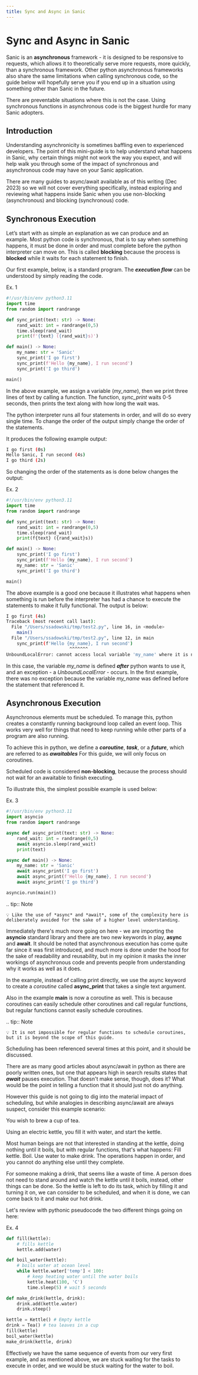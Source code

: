 ```yaml
---
title: Sync and Async in Sanic
---
```


# Sync and Async in Sanic

Sanic is an **asynchronous** framework - it is designed to be responsive to requests, which allows it to theoretically serve more requests, more quickly, than a synchronous framework. Other python asynchronous frameworks also share the same limitations when calling synchronous code, so the guide below will hopefully serve you if you end up in a situation using something other than Sanic in the future.

There are preventable situations where this is not the case. Using synchronous functions in asynchronous code is the biggest hurdle for many Sanic adopters.

## Introduction
Understanding asynchronicity is sometimes baffling even to experienced developers. The point of this mini-guide is to help understand what happens in Sanic, why certain things might not work the way you expect, and will help walk you through some of the impact of synchronous and asynchronous code may have on your Sanic application.

There are many guides to async/await available as of this writing (Dec 2023) so we will not cover everything specifically, instead exploring and reviewing what happens inside Sanic when you use non-blocking (asynchronous) and blocking (synchronous) code.

## Synchronous Execution
Let’s start with as simple an explanation as we can produce and an example. Most python code is synchronous, that is to say when something happens, it must be done in order and must complete before the python interpreter can move on. This is called **blocking** because the process is **blocked** while it waits for each statement to finish.

Our first example, below, is a standard program. The ***execution flow*** can be understood by simply reading the code.

Ex. 1
```py test1.py
#!/usr/bin/env python3.11
import time
from random import randrange

def sync_print(text: str) -> None:
    rand_wait: int = randrange(0,5)
    time.sleep(rand_wait)
    print(f'{text} ({rand_wait}s)')

def main() -> None:
    my_name: str = 'Sanic'
    sync_print('I go first')
    sync_print(f'Hello {my_name}, I run second')
    sync_print('I go third')

main()
```

In the above example, we assign a variable (*my_name*), then we print three lines of text by calling a function. The function, *sync_print* waits 0-5 seconds, then prints the text along with how long the wait was.

The python interpreter runs all four statements in order, and will do so every single time. To change the order of the output simply change the order of the statements.

It produces the following example output:
```sh
I go first (0s)
Hello Sanic, I run second (4s)
I go third (2s)
```

So changing the order of the statements as is done below changes the output:

Ex. 2
```py test2.py
#!/usr/bin/env python3.11
import time
from random import randrange

def sync_print(text: str) -> None:
    rand_wait: int = randrange(0,5)
    time.sleep(rand_wait)
    print(f{text} ({rand_wait}s))

def main() -> None:
    sync_print('I go first')
    sync_print(f'Hello {my_name}, I run second')
    my_name: str = 'Sanic'
    sync_print('I go third')

main()
```

The above example is a good one because it illustrates what happens when something is run before the interpreter has had a chance to execute the statements to make it fully functional. The output is below:

```sh
I go first (4s)
Traceback (most recent call last):
  File "/Users/ssadowski/tmp/test2.py", line 16, in <module>
    main()
  File "/Users/ssadowski/tmp/test2.py", line 12, in main
    sync_print(f'Hello {my_name}, I run second')
                        ^^^^^^^
UnboundLocalError: cannot access local variable 'my_name' where it is not associated with a value
```
In this case, the variable *my_name* is defined ***after*** python wants to use it, and an exception - a *UnboundLocalError* - occurs. In the first example, there was no exception because the variable *my_name* was defined before the statement that referenced it.

## Asynchronous Execution

Asynchronous elements must be scheduled. To manage this, python creates a constantly running background loop called an event loop. This works very well for things that need to keep running while other parts of a program are also running.

To achieve this in python, we define a ***coroutine***, ***task***, or a ***future***, which are referred to as ***awaitables*** For this guide, we will only focus on coroutines.

Scheduled code is considered **non-blocking**, because the process should not wait for an awaitable to finish executing.

To illustrate this, the simplest possible example is used below:

Ex. 3
```py test3.py
#!/usr/bin/env python3.11
import asyncio
from random import randrange

async def async_print(text: str) -> None:
    rand_wait: int = randrange(0,5)
    await asyncio.sleep(rand_wait)
    print(text)

async def main() -> None:
    my_name: str = 'Sanic'
    await async_print('I go first')
    await async_print(f'Hello {my_name}, I run second')
    await async_print('I go third')

asyncio.run(main())
```

.. tip:: Note

    💡 Like the use of *async* and *await*, some of the complexity here is deliberately avoided for the sake of a higher level understanding.

Immediately there's much more going on here - we are importing the **asyncio** standard library and there are two new keywords in play, **async** and **await**. It should be noted that asynchronous execution has come quite far since it was first introduced, and much more is done under the hood for the sake of readability and reusability, but in my opinion it masks the inner workings of asynchronous code and prevents people from understanding why it works as well as it does.

In the example, instead of calling print directly, we use the async keyword to create a *coroutine* called **async_print** that takes a single text argument.

Also in the example **main** is now a coroutine as well. This is because coroutines can easily schedule other coroutines and call regular functions, but regular functions cannot easily schedule coroutines.

.. tip:: Note

    💡 It is not impossible for regular functions to schedule coroutines, but it is beyond the scope of this guide.

Scheduling has been referenced several times at this point, and it should be discussed.

There are as many good articles about async/await in python as there are poorly written ones, but one that appears high in search results states that ***await*** pauses execution. That doesn't make sense, though, does it? What would be the point in telling a function that it should just not do anything.

However this guide is not going to dig into the material impact of scheduling, but while analogies in describing async/await are always suspect, consider this example scenario:

You wish to brew a cup of tea.

Using an electric kettle, you fill it with water, and start the kettle.

Most human beings are not that interested in standing at the kettle, doing nothing until it boils, but with regular functions, that's what happens: Fill kettle. Boil. Use water to make drink. The operations happen in order, and you cannot do anything else until they complete.

For someone making a drink, that seems like a waste of time. A person does not need to stand around and watch the kettle until it boils, instead, other things can be done. So the kettle is left to do its task, which by filling it and turning it on, we can consider to be scheduled, and when it is done, we can come back to it and make our hot drink.

Let's review with pythonic pseudocode the two different things going on here:

Ex. 4
```py
def fill(kettle):
    # fills kettle
    kettle.add(water)

def boil_water(kettle):
    # boils water at ocean level
    while kettle.water['temp'] < 100:
        # keep heating water until the water boils
        kettle.heat(100, 'C')
        time.sleep(5) # wait 5 seconds

def make_drink(kettle, drink):
    drink.add(kettle.water)
    drink.steep()

kettle = Kettle() # Empty kettle
drink = Tea() # tea leaves in a cup
fill(kettle)
boil_water(kettle)
make_drink(kettle, drink)
```

Effectively we have the same sequence of events from our very first example, and as mentioned above, we are stuck waiting for the tasks to execute in order, and we would be stuck waiting for the water to boil.



